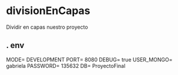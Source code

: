 # divisionEnCapas
Dividir en capas nuestro proyecto

## . env

MODE= DEVELOPMENT
PORT= 8080
DEBUG= true
USER_MONGO= gabriela
PASSWORD= 135632
DB= ProyectoFinal

